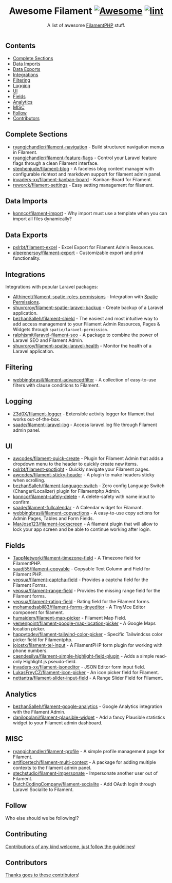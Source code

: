 <div align="center">

<!-- title -->

<!--lint ignore no-dead-urls-->

# Awesome Filament [![Awesome](https://awesome.re/badge.svg)](https://awesome.re) [![lint](https://github.com/spekulatius/awesome-filament/actions/workflows/lint.yaml/badge.svg)](https://github.com/spekulatius/awesome-filament/actions/workflows/lint.yaml)

<!-- subtitle -->

A list of awesome [FilamentPHP](https://github.com/filamentphp/filament) stuff.

<!-- image -->

<a href="" target="_blank" rel="noopener noreferrer">
  <img src="" />
</a>

<!-- description -->

</div>

<!-- TOC -->

## Contents

- [Complete Sections](#complete-sections)
- [Data Imports](#data-imports)
- [Data Exports](#data-exports)
- [Integrations](#integrations)
- [Filtering](#filtering)
- [Logging](#logging)
- [UI](#ui)
- [Fields](#fields)
- [Analytics](#analytics)
- [MISC](#misc)
- [Follow](#follow)
- [Contributors](#contributors)

<!-- CONTENT -->

## Complete Sections

- [ryangjchandler/filament-navigation](https://github.com/ryangjchandler/filament-navigation) - Build structured navigation menus in Filament.
- [ryangjchandler/filament-feature-flags](https://github.com/ryangjchandler/filament-feature-flags) - Control your Laravel feature flags through a clean Filament interface.
- [stephenjude/filament-blog](https://github.com/stephenjude/filament-blog) - A faceless blog content manager with configurable richtext and markdown support for filament admin panel.
- [invaders-xx/filament-kanban-board](https://github.com/invaders-xx/filament-kanban-board) - Kanban-Board for Filament.
- [reworck/filament-settings](https://github.com/reworck/filament-settings) - Easy setting management for filament.

## Data Imports

- [konnco/filament-import](https://github.com/konnco/filament-import) - Why import must use a template when you can import all files dynamically?

## Data Exports

- [pxlrbt/filament-excel](https://github.com/pxlrbt/filament-excel) - Excel Export for Filament Admin Resources.
- [alperenersoy/filament-export](https://github.com/alperenersoy/filament-export) - Customizable export and print functionality.

## Integrations

Integrations with popular Laravel packages:

- [Althinect/filament-spatie-roles-permissions](https://github.com/Althinect/filament-spatie-roles-permissions) - Integration with [Spatie Permissions](https://github.com/spatie/laravel-permission).
- [shuvroroy/filament-spatie-laravel-backup](https://github.com/shuvroroy/filament-spatie-laravel-backup) - Create backup of a Laravel application.
- [bezhanSalleh/filament-shield](https://github.com/bezhanSalleh/filament-shield) - The easiest and most intuitive way to add access management to your Filament Admin Resources, Pages & Widgets through `spatie/laravel-permission`.
- [ralphjsmit/laravel-filament-seo](https://github.com/ralphjsmit/laravel-filament-seo) - A package to combine the power of Laravel SEO and Filament Admin.
- [shuvroroy/filament-spatie-laravel-health](https://github.com/shuvroroy/filament-spatie-laravel-health) - Monitor the health of a Laravel application.

## Filtering

- [webbingbrasil/filament-advancedfilter](https://github.com/webbingbrasil/filament-advancedfilter) - A collection of easy-to-use filters with clause conditions to Filament.

## Logging

- [Z3d0X/filament-logger](https://github.com/Z3d0X/filament-logger) - Extensible activity logger for filament that works out-of-the-box.
- [saade/filament-laravel-log](https://github.com/saade/filament-laravel-log) - Access laravel.log file through Filament admin panel.

## UI

- [awcodes/filament-quick-create](https://github.com/awcodes/filament-quick-create) - Plugin for Filament Admin that adds a dropdown menu to the header to quickly create new items.
- [pxlrbt/filament-spotlight](https://github.com/pxlrbt/filament-spotlight) - Quickly navigate your Filament pages.
- [awcodes/filament-sticky-header](https://github.com/awcodes/filament-sticky-header) - A plugin to make headers sticky when scrolling.
- [bezhanSalleh/filament-language-switch](https://github.com/bezhanSalleh/filament-language-switch) - Zero config Language Switch (Changer/Localizer) plugin for Filamentphp Admin.
- [konnco/filament-safely-delete](https://github.com/konnco/filament-safely-delete) - A delete-safety with name input to confirm.
- [saade/filament-fullcalendar](https://github.com/saade/filament-fullcalendar) - A Calendar widget for Filamant.
- [webbingbrasil/filament-copyactions](https://github.com/webbingbrasil/filament-copyactions) - A easy-to-use copy actions for Admin Pages, Tables and Form Fields.
- [MarJose123/filament-lockscreen](https://github.com/MarJose123/filament-lockscreen) -  A filament plugin that will allow to lock your app screen and be able to continue working after login.

## Fields

- [TappNetwork/filament-timezone-field](https://github.com/TappNetwork/filament-timezone-field) - A Timezone field for FilamentPHP.
- [saadj55/filament-copyable](https://github.com/saadj55/filament-copyable) - Copyable Text Column and Field for Filament PHP.
- [yepsua/filament-captcha-field](https://github.com/yepsua/filament-captcha-field) - Provides a captcha field for the Filament Forms.
- [yepsua/filament-range-field](https://github.com/yepsua/filament-range-field) - Provides the missing range field for the Filament forms.
- [yepsua/filament-rating-field](https://github.com/yepsua/filament-rating-field) - Rating field for the Filament forms.
- [mohamedsabil83/filament-forms-tinyeditor](https://github.com/mohamedsabil83/filament-forms-tinyeditor) - A TinyMce Editor component for filament.
- [humaidem/filament-map-picker](https://github.com/humaidem/filament-map-picker) - Filament Map Field.
- [yemenpoint/filament-google-map-location-picker](https://github.com/yemenpoint/filament-google-map-location-picker) - A Google Maps location picker.
- [happytodev/filament-tailwind-color-picker](https://github.com/happytodev/filament-tailwind-color-picker) - Specific Tailwindcss color picker field for Filamentphp.
- [jojostx/filament-tel-input](https://github.com/jojostx/filament-tel-input) - A FilamentPHP form plugin for working with phone numbers.
- [caendesilva/filament-simple-highlight-field-plugin](https://github.com/caendesilva/filament-simple-highlight-field-plugin) - Adds a simple read-only Highlight.js pseudo-field.
- [invaders-xx/filament-jsoneditor](https://github.com/invaders-xx/filament-jsoneditor) - JSON Editor form input field.
- [LukasFreyCZ/filament-icon-picker](https://github.com/LukasFreyCZ/filament-icon-picker) - An icon picker field for Filament.
- [nettantra/filament-slider-input-field](https://github.com/nettantra/filament-slider-input-field) - A Range Slider Field for Filament.

## Analytics

- [bezhanSalleh/filament-google-analytics](https://github.com/bezhanSalleh/filament-google-analytics) - Google Analytics integration with the Filament Admin.
- [danilopolani/filament-plausible-widget](https://github.com/danilopolani/filament-plausible-widget) - Add a fancy Plausible statistics widget to your Filament admin dashboard.

## MISC

- [ryangjchandler/filament-profile](https://github.com/ryangjchandler/filament-profile) - A simple profile management page for Filament.
- [artificertech/filament-multi-context](https://github.com/artificertech/filament-multi-context) - A package for adding multiple contexts to the filament admin panel.
- [stechstudio/filament-impersonate](https://github.com/stechstudio/filament-impersonate) - Impersonate another user out of Filament.
- [DutchCodingCompany/filament-socialite](https://github.com/DutchCodingCompany/filament-socialite) - Add OAuth login through Laravel Socialite to Filament.

<!-- END CONTENT -->

## Follow

<!-- list people worth following on social sites (Twitter, LinkedIn, GitHub, YouTube etc.) -->

Who else should we be following!?

## Contributing

[Contributions of any kind welcome, just follow the guidelines](contributing.md)!

## Contributors

[Thanks goes to these contributors](https://github.com/spekulatius/awesome-filament/graphs/contributors)!
